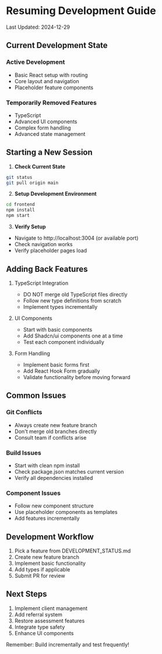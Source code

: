 # Resuming Development Guide
Last Updated: 2024-12-29

## Current Development State

### Active Development
- Basic React setup with routing
- Core layout and navigation
- Placeholder feature components

### Temporarily Removed Features
- TypeScript
- Advanced UI components
- Complex form handling
- Advanced state management

## Starting a New Session

1. **Check Current State**
```bash
git status
git pull origin main
```

2. **Setup Development Environment**
```bash
cd frontend
npm install
npm start
```

3. **Verify Setup**
- Navigate to http://localhost:3004 (or available port)
- Check navigation works
- Verify placeholder pages load

## Adding Back Features

1. TypeScript Integration
   - DO NOT merge old TypeScript files directly
   - Follow new type definitions from scratch
   - Implement types incrementally

2. UI Components
   - Start with basic components
   - Add Shadcn/ui components one at a time
   - Test each component individually

3. Form Handling
   - Implement basic forms first
   - Add React Hook Form gradually
   - Validate functionality before moving forward

## Common Issues

### Git Conflicts
- Always create new feature branch
- Don't merge old branches directly
- Consult team if conflicts arise

### Build Issues
- Start with clean npm install
- Check package.json matches current version
- Verify all dependencies installed

### Component Issues
- Follow new component structure
- Use placeholder components as templates
- Add features incrementally

## Development Workflow

1. Pick a feature from DEVELOPMENT_STATUS.md
2. Create new feature branch
3. Implement basic functionality
4. Add types if applicable
5. Submit PR for review

## Next Steps
1. Implement client management
2. Add referral system
3. Restore assessment features
4. Integrate type safety
5. Enhance UI components

Remember: Build incrementally and test frequently!
